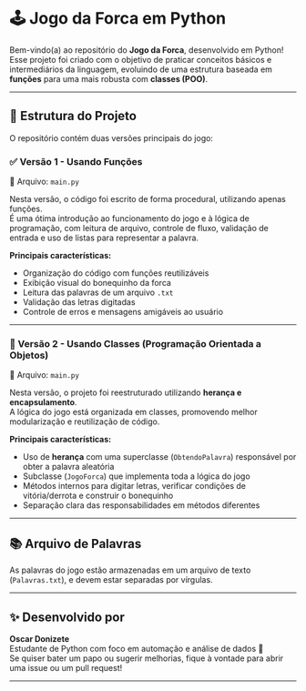 # 🕹️ Jogo da Forca em Python

Bem-vindo(a) ao repositório do **Jogo da Forca**, desenvolvido em Python!  
Esse projeto foi criado com o objetivo de praticar conceitos básicos e intermediários da linguagem, evoluindo de uma estrutura baseada em **funções** para uma mais robusta com **classes (POO)**.

---

## 📁 Estrutura do Projeto

O repositório contém duas versões principais do jogo:

### ✅ Versão 1 - Usando Funções

📄 Arquivo: `main.py`

Nesta versão, o código foi escrito de forma procedural, utilizando apenas funções.  
É uma ótima introdução ao funcionamento do jogo e à lógica de programação, com leitura de arquivo, controle de fluxo, validação de entrada e uso de listas para representar a palavra.

**Principais características:**

- Organização do código com funções reutilizáveis  
- Exibição visual do bonequinho da forca  
- Leitura das palavras de um arquivo `.txt`  
- Validação das letras digitadas  
- Controle de erros e mensagens amigáveis ao usuário

---

### 🧠 Versão 2 - Usando Classes (Programação Orientada a Objetos)

📄 Arquivo: `main.py`

Nesta versão, o projeto foi reestruturado utilizando **herança e encapsulamento**.  
A lógica do jogo está organizada em classes, promovendo melhor modularização e reutilização de código.

**Principais características:**

- Uso de **herança** com uma superclasse (`ObtendoPalavra`) responsável por obter a palavra aleatória  
- Subclasse (`JogoForca`) que implementa toda a lógica do jogo  
- Métodos internos para digitar letras, verificar condições de vitória/derrota e construir o bonequinho  
- Separação clara das responsabilidades em métodos diferentes

---

## 📚 Arquivo de Palavras

As palavras do jogo estão armazenadas em um arquivo de texto (`Palavras.txt`), e devem estar separadas por vírgulas.

---

## ✨ Desenvolvido por

**Oscar Donizete**  
Estudante de Python com foco em automação e análise de dados 🌱  
Se quiser bater um papo ou sugerir melhorias, fique à vontade para abrir uma issue ou um pull request!

---
